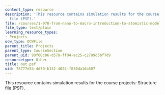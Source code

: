 ```yaml
---
content_type: resource
description: 'This resource contains simulation results for the course projects: Structure
  file (PSF).'
file: /courses/1-978-from-nano-to-macro-introduction-to-atomistic-modeling-techniques-january-iap-2007/78777e544d70b1324024f830da16a607_out.psf
file_type: text/plain
learning_resource_types:
- Projects
ocw_type: OCWFile
parent_title: Projects
parent_type: CourseSection
parent_uid: 90f60c06-d578-ff04-ac25-c2799d5bf7d9
resourcetype: Other
title: out.psf
uid: 78777e54-4d70-b132-4024-f830da16a607
---
```

This resource contains simulation results for the course projects: Structure file (PSF).